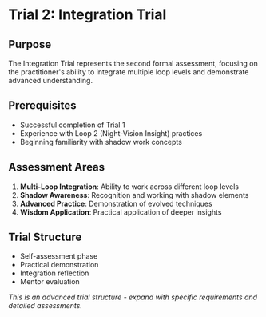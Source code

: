 # Trial 2: Integration Trial

## Purpose
The Integration Trial represents the second formal assessment, focusing on the practitioner's ability to integrate multiple loop levels and demonstrate advanced understanding.

## Prerequisites
- Successful completion of Trial 1
- Experience with Loop 2 (Night-Vision Insight) practices
- Beginning familiarity with shadow work concepts

## Assessment Areas
1. **Multi-Loop Integration**: Ability to work across different loop levels
2. **Shadow Awareness**: Recognition and working with shadow elements
3. **Advanced Practice**: Demonstration of evolved techniques
4. **Wisdom Application**: Practical application of deeper insights

## Trial Structure
- Self-assessment phase
- Practical demonstration
- Integration reflection
- Mentor evaluation

*This is an advanced trial structure - expand with specific requirements and detailed assessments.*